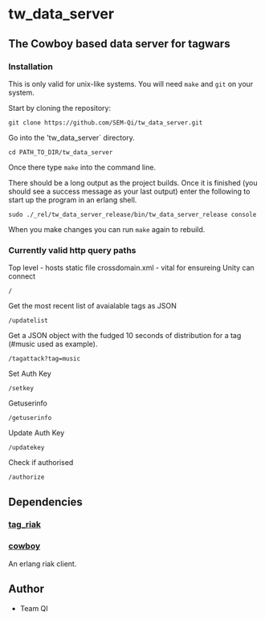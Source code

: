 tw_data_server
==============

## The Cowboy based data server for tagwars

### Installation

This is only valid for unix-like systems. You will need `make` and `git` on your system.

Start by cloning the repository:

	git clone https://github.com/SEM-Qi/tw_data_server.git

Go into the 'tw_data_server` directory.

	cd PATH_TO_DIR/tw_data_server

Once there type `make` into the command line.

There should be a long output as the project builds. Once it is finished (you should see a success message as your last output) enter the following to start up the program in an erlang shell. 

	sudo ./_rel/tw_data_server_release/bin/tw_data_server_release console

When you make changes you can run `make` again to rebuild.

### Currently valid http query paths


Top level - hosts static file crossdomain.xml - vital for ensureing Unity can connect

	/

Get the most recent list of avaialable tags as JSON

	/updatelist

Get a JSON object with the fudged 10 seconds of distribution for a tag (#music used as example).

	/tagattack?tag=music

Set Auth Key
	
	/setkey

Getuserinfo

	/getuserinfo

Update Auth Key
	
	/updatekey
	
Check if authorised

	/authorize


## Dependencies

### [tag_riak](https://github.com/SEM-Qi/tag_riak)
### [cowboy](https://github.com/ninenines/cowboy)

An erlang riak client.

## Author

* Team QI